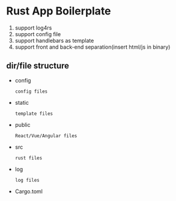 # Rust App Boilerplate

1. support log4rs
2. support config file
3. support handlebars as template
4. support front and back-end separation(insert html/js in binary)


## dir/file structure
- config
     
      config files
      
- static

      template files
      
- public

      React/Vue/Angular files
     
- src

      rust files

- log

      log files
            
- Cargo.toml
